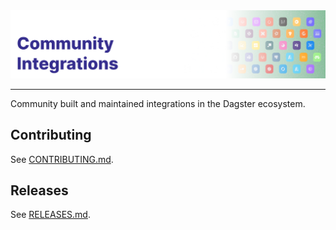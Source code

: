 <div align="center">
    <img alt="Cover Image" src=".github/cover.png">
</div>

---

Community built and maintained integrations in the Dagster ecosystem.

## Contributing

See [CONTRIBUTING.md](CONTRIBUTING.md).

## Releases

See [RELEASES.md](RELEASES.md).
